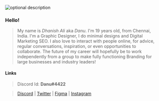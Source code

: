 ![optional description](https://imgur.com/YsNZyqU)
### Hello!
> My name is *Dhanish Ali* aka *Danu*. I'm 19 years old, from Chennai, India. I'm a Graphic Designer, I do minimal designs and Digital Marketing SEO. I also love to interact with people online, for advice, regular conversations, inspiration, or even opportunities to collaborate. The future of my career will hopefully be to work independently from a group to make fully functioning Branding for large businesses and industry leaders!

#### Links
> Discord Id: **Danu#4422**

> [Discord](https://discord.gg/9AtkECMX2P) | [Twitter](https://twitter.com/DhanishDanu) | [Figma](https://www.figma.com/@dhanishdanu) | [Instagram](https://www.instagram.com/dhanish_danu/)

